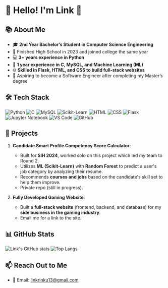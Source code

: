 # 🌟 Hello! I'm Link 🌟

## 📚 About Me
- 🎓 **2nd Year Bachelor’s Student in Computer Science Engineering**
- 🏫 Finished High School in 2023 and joined college the same year
- 💻 **3+ years experience in Python**
- 🔧 **1 year experience in C, MySQL, and Machine Learning (ML)**
- 🌐 **Skilled in Flask, HTML, and CSS to build full-stack websites**
- 🎯 Aspiring to become a Software Engineer after completing my Master’s degree

## 🛠️ Tech Stack
![Python](https://img.shields.io/badge/Python-3776AB?style=for-the-badge&logo=python&logoColor=white&size=small)
![C](https://img.shields.io/badge/C-00599C?style=for-the-badge&logo=c&logoColor=white&size=small)
![MySQL](https://img.shields.io/badge/MySQL-4479A1?style=for-the-badge&logo=mysql&logoColor=white&size=small)
![Scikit-Learn](https://img.shields.io/badge/Scikit--Learn-F7931E?style=for-the-badge&logo=scikit-learn&logoColor=white&size=small)
![HTML](https://img.shields.io/badge/HTML-E34F26?style=for-the-badge&logo=html5&logoColor=white&size=small)
![CSS](https://img.shields.io/badge/CSS-1572B6?style=for-the-badge&logo=css3&logoColor=white&size=small)
![Flask](https://img.shields.io/badge/Flask-000000?style=for-the-badge&logo=flask&logoColor=white&size=small)
![Jupyter Notebook](https://img.shields.io/badge/Jupyter%20Notebook-F37626?style=for-the-badge&logo=jupyter&logoColor=white&size=small)
![VS Code](https://img.shields.io/badge/VS%20Code-007ACC?style=for-the-badge&logo=visual-studio-code&logoColor=white&size=small)
![GitHub](https://img.shields.io/badge/GitHub-181717?style=for-the-badge&logo=github&logoColor=white&size=small)

## 🚀 Projects

1. **Candidate Smart Profile Competency Score Calculator**:  
   - Built for **SIH 2024**, worked solo on this project which led my team to Round 2.
   - Utilizes **ML (Scikit-Learn)** with **Random Forest** to predict a user's job category by analyzing their resume.
   - Recommends **courses and jobs** based on the candidate's skill set to help them improve.
   - Private repo (still in progress).

2. **Fully Developed Gaming Website**:  
   - Built a **full-stack website** (frontend, backend, and database) for my **side business in the gaming industry**.
   - Email me for a link to the site.

## 📊 GitHub Stats
![Link's GitHub stats](https://github-readme-stats.vercel.app/api?username=Link-on-github&show_icons=true&theme=radical)
![Top Langs](https://github-readme-stats.vercel.app/api/top-langs/?username=Link-on-github&layout=compact)

## 📫 Reach Out to Me
- 📧 Email: linkrinku13@gmail.com
